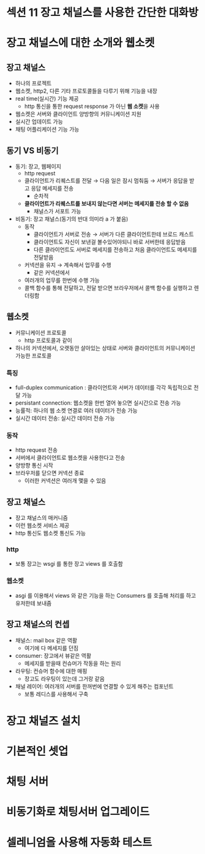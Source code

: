 # 섹션 11 장고 채널스를 사용한 간단한 대화방

# 장고 채널스에 대한 소개와 웹소켓

## 장고 채널스

- 하나의 프로젝트
- 웹소켓, http2, 다른 기타 프로토콜들을 다루기 위해 기능을 내장
- real time(실시간) 기능 제공
    - http 통신을 통한 request response 가 아닌 **웹 소켓**을 사용
- 웹소켓은 서버와 클라이언트 양방향의 커뮤니케이션 지원
- 실시간 업데이트 가능
- 채팅 어플리케이션 기능 가능

## 동기 VS 비동기

- 동기: 장고, 웹페이지
    - http request
    - 클라이언트가 리퀘스트를 전달 → 다음 일은 잠시 멈춰둠 → 서버가 응답을 받고 응답 메세지를 전송
        - 순차적
    - **클라이언트가 리퀘스트를 보내지 않는다면 서버는 메세지를 전송 할 수 없음**
        - 채널스가 서포트 가능
- 비동기: 장고 채널스(동기의 반대 의미라 a 가 붙음)
    - 동작
        - 클라이언트가 서버로 전송 → 서버가 다른 클라이언트한테 브로드 캐스트
        - 클라이언트도 자신이 보낸걸 볼수있어야되니 바로 서버한테 응답받음
        - 다른 클라이언트도 서버로 메세지를 전송하고 처음 클라이언트도 메세지를 전달받음
    - 커넥션을 유지 → 계속해서 업무를 수행
        - 같은 커넥션에서
    - 여러개의 업무를 한번에 수행 가능
    - 콜백 함수를 통해 전달하고, 전달 받으면 브라우저에서 콜백 함수를 실행하고 렌더링함

## 웹소켓

- 커뮤니케이션 프로토콜
    - http 프로토콜과 같이
- 하나의 커넥션에서, 오랫동안 살아있는 상태로 서버와 클라이언트의 커뮤니케이션 가능한 프로토콜

### 특징

- full-duplex communication : 클라이언트와 서버가 데이터를 각각 독립적으로 전달 가능
- persistant connection: 웹소켓을 한번 열어 놓으면 실시간으로 전송 가능
- 능률적: 하나의 웹 소켓 연결로 여러 데이터가 전송 가능
- 실시간 데이터 전송: 실시간 데이터 전송 가능

### 동작

- http request 전송
- 서버에서 클라이언트로 웹소켓을 사용한다고 전송
- 양방향 통신 시작
- 브라우저를 닫으면 커넥션 종료
    - 이러한 커넥션은 여러개 맻을 수 있음

## 장고 채널스

- 장고 채널스의 매커니즘
- 이런 웹소켓 서비스 제공
- http 통신도 웹소켓 통신도 가능

### http

- 보통 장고는 wsgi 를 통한 장고 views 를 호출함

### 웹소켓

- asgi 를 이용해서 views 와 같은 기능을 하는 Consumers 를 호출해 처리를 하고 유저한테 보내줌

## 장고 채널스의 컨셉

- 채널스: mail box 같은 역활
    - 여기에 다 메세지를 던짐
- consumer: 장고에서 뷰같은 역활
    - 메세지를 받을때 컨슈머가 작동을 하는 원리
- 라우팅: 컨슈머 함수에 대한 매핑
    - 장고도 라우팅이 있는데 그거랑 같음
- 채널 레이어: 여러개의 서버를 한꺼번에 연결할 수 있게 해주는 컴포넌트
    - 보통 레디스를 사용해서 구축

# 장고 채널즈 설치

# 기본적인 셋업

# 채팅 서버

# 비동기화로 채팅서버 업그레이드

# 셀레니엄을 사용해 자동화 테스트